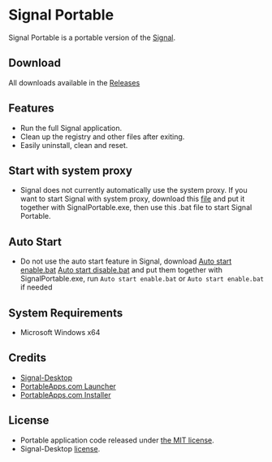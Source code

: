# Signal Portable
Signal Portable is a portable version of the [Signal](https://signal.org).

## Download
All downloads available in the [Releases](https://github.com/gek64/SignalPortable/releases)

## Features
* Run the full Signal application.
* Clean up the registry and other files after exiting.
* Easily uninstall, clean and reset.

## Start with system proxy
* Signal does not currently automatically use the system proxy. If you want to start Signal with system proxy, download this [file](https://github.com/gek64/SignalPortable/raw/refs/heads/main/Start%20signal%20with%20system%20proxy.bat) and put it together with SignalPortable.exe, then use this .bat file to start Signal Portable.

## Auto Start
* Do not use the auto start feature in Signal, download [Auto start enable.bat](https://github.com/gek64/SignalPortable/raw/refs/heads/main/Auto%20start%20enable.bat) [Auto start disable.bat](https://github.com/gek64/SignalPortable/raw/refs/heads/main/Auto%20start%20disable.bat) and put them together with SignalPortable.exe, run `Auto start enable.bat` or `Auto start enable.bat` if needed

## System Requirements
* Microsoft Windows x64

## Credits
* [Signal-Desktop](https://github.com/signalapp/Signal-Desktop)
* [PortableApps.com Launcher](https://portableapps.com/apps/development/portableapps.com_launcher)
* [PortableApps.com Installer](https://portableapps.com/apps/development/portableapps.com_installer)

## License
* Portable application code released under [the MIT license](https://github.com/gek64/SignalPortable/raw/main/LICENSE).
* Signal-Desktop [license](https://github.com/signalapp/Signal-Desktop/raw/main/LICENSE).
